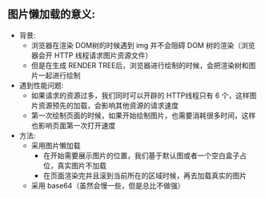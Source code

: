 ## 图片懒加载的意义:

+ 背景:
    + 浏览器在渲染 DOM树的时候遇到 img 并不会阻碍 DOM 树的渲染（浏览器会开 HTTP 线程请求图片资源文件）
    + 但是在生成 RENDER TREE后，浏览器进行绘制的时候，会把渲染树和图片一起进行绘制
+ 遇到性能问题: 
    + 如果请求的资源过多，我们同时可以开辟的 HTTP线程只有 6 个，这样图片资源预先的加载，会影响其他资源的请求速度
    + 第一次绘制页面的时候，如果开始绘制图片，也需要消耗很多时间，这样也影响页面第一次打开速度
+ 方法:
    + 采用图片懒加载
        + 在开始需要展示图片的位置，我们基于默认图或者一个空白盒子占位，真实图片不加载
        + 在页面渲染完并且滚到当前所在的区域时候，再去加载真实的图片
    + 采用 base64（虽然会慢一些，但是总比不做强）

    